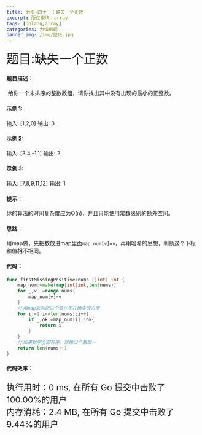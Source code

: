 ```yaml
---
title: 力扣-四十一：缺失一个正数
excerpt: 所在模块：array
tags: [golang,array]
categories: 力扣刷题
banner_img: /img/壁纸.jpg
---
```


 <font size=6px>题目:缺失一个正数</font>

#### 题目描述：

​	给你一个未排序的整数数组，请你找出其中没有出现的最小的正整数。

#### 示例 1:

输入: [1,2,0]
输出: 3

#### 示例 2:

输入: [3,4,-1,1]
输出: 2

#### 示例 3:

输入: [7,8,9,11,12]
输出: 1

#### 提示：

你的算法的时间复杂度应为O(n)，并且只能使用常数级别的额外空间。

#### 思路：

用map做，先把数放进map里面```map_num[v]=v```，再用哈希的思想，判断这个下标和值相不相同。

#### 代码：

```go
func firstMissingPositive(nums []int) int {
    map_num:=make(map[int]int,len(nums))
    for _,v :=range nums{
        map_num[v]=v
    }
    //用map来判断这个值在不在确实很方便
    for i:=1;i<=len(nums);i++{
        if _,ok:=map_num[i];!ok{
            return i
        }
    }
    //如果数字全部有序，就输出个数加一
    return len(nums)+1
}
```

#### 代码效率：

<p class="note note-primary"; style="font-size:22px">
   执行用时：0 ms, 在所有 Go 提交中击败了100.00%的用户<br>
   内存消耗：2.4 MB, 在所有 Go 提交中击败了9.44%的用户
</p>







